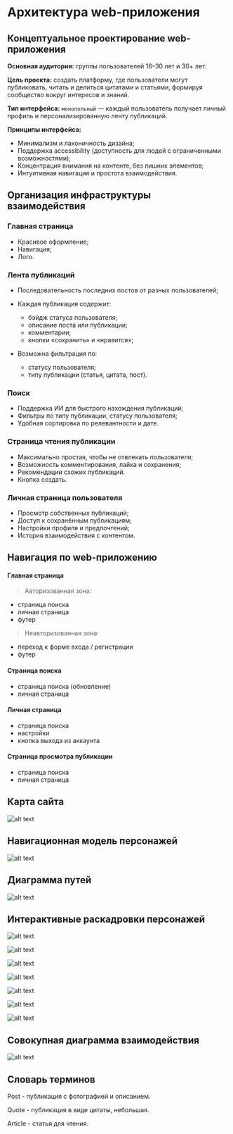 # Архитектура web-приложения

## Концептуальное проектирование web-приложения

**Основная аудитория:** группы пользователей 16–30 лет и 30+ лет.

**Цель проекта:** создать платформу, где пользователи могут публиковать, читать и делиться цитатами и статьями, формируя сообщество вокруг интересов и знаний.

**Тип интерфейса:** `монопольный` — каждый пользователь получает личный профиль и персонализированную ленту публикаций.

**Принципы интерфейса:**

* Минимализм и лаконичность дизайна;
* Поддержка accessibility (доступность для людей с ограниченными возможностями);
* Концентрация внимания на контенте, без лишних элементов;
* Интуитивная навигация и простота взаимодействия.

## Организация инфраструктуры взаимодействия

### Главная страница

* Красивое оформление;
* Навигация;
* Лого.

### Лента публикаций

* Последовательность последних постов от разных пользователей;
* Каждая публикация содержит:

  * бэйдж статуса пользователя;
  * описание поста или публикации;
  * комментарии;
  * кнопки «сохранить» и «нравится»;
* Возможна фильтрация по:

  * статусу пользователя;
  * типу публикации (статья, цитата, пост).

### Поиск

* Поддержка ИИ для быстрого нахождения публикаций;
* Фильтры по типу публикации, статусу пользователя;
* Удобная сортировка по релевантности и дате.

### Страница чтения публикации

* Максимально простая, чтобы не отвлекать пользователя;
* Возможность комментирования, лайка и сохранения;
* Рекомендации схожих публикаций.
* Кнопка создать.

### Личная страница пользователя

* Просмотр собственных публикаций;
* Доступ к сохранённым публикациям;
* Настройки профиля и предпочтений;
* История взаимодействия с контентом.

## Навигация по web-приложению

#### Главная страница

> Авторизованная зона:
- страница поиска
- личная страница
- футер

> Неавторизованная зона:
- переход к форме входа / регистрации
- футер

#### Страница поиска
- страница поиска (обновление)
- личная страница

#### Личная страница
- страница поиска
- настройки
- кнопка выхода из аккаунта

#### Страница просмотра публикации
- страница поиска
- личная страница

## Карта сайта

![alt text](diagrams/web-map.png)

## Навигационная модель персонажей

![alt text](diagrams/navigation.png)

## Диаграмма путей

![alt text](diagrams/ways.png)

## Интерактивные раскадровки персонажей
![alt text](diagrams/auth.png)

![alt text](diagrams/main.png)

![alt text](diagrams/profile.png)

![alt text](diagrams/search.png)

![alt text](diagrams/expert.png)

![alt text](diagrams/creator.png)

![alt text](diagrams/user.png)

## Совокупная диаграмма взаимодействия

![alt text](diagrams/ai-api-web.png)

## Словарь терминов

Post -  публикация с фотографией и описанием.

Quote - публикация в виде цитаты, небольшая.

Article - статья для чтения.